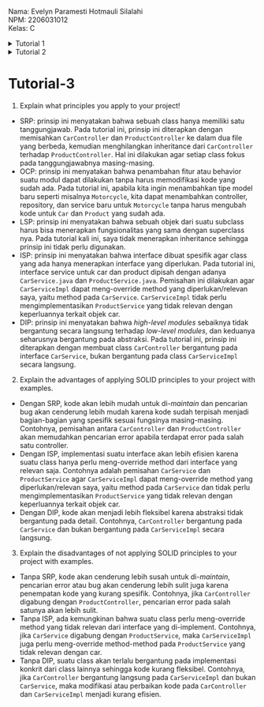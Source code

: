 Nama: Evelyn Paramesti Hotmauli Silalahi <br>
NPM: 2206031012 <br>
Kelas: C <br>

<details>
<summary>Tutorial 1</summary>

# Tutorial-1

### Reflection 1

Pada tutorial kali ini, beberapa prinsip coding standard yang sudah diterapkan antara lain clean code, git flow, dan testing. Prinsip clean code diterapkan dengan menggunakan penamaan variabel, function, dan class yang sesuai dengan fungsinya. Hal ini dilakukan agar nama-nama tersebut lebih mudah diingat dan dipahami. Alur pengerjaan tutorial juga dibantu dengan git flow, tiap fitur dikerjakan di branch git yang berbeda. Untuk menguji jalannya program, diterapkan unit testing dan functional testing.

Namun, beberapa prinsip seperti secure coding dan error handling belum diterapkan sepenuhnya. Program masih bisa dikembangkan dengan menambahkan validasi tipe data input. Selain itu, masih ada beberapa kasus yang kemungkinan menyebabkan error yang belum dihandle, seperti input nama kosong atau input dengan _hazardous character_.

### Reflection 2

1. Setelah membuat unit test, saya merasa bahwa kali ini saya dituntut untuk lebih memperhatikan detail atau bagian-bagian kecil pada program. Untuk suatu class, banyaknya unit test yang dibutuhkan tergantung dari banyaknya fungsi pada class tersebut. Untuk memferivikasi program, code coverage yang dibutuhkan adalah sekitar di atas 80%. Tetapi, code coverage tidak menjamin kesempurnaan program. Bahkan 100% code coverage pun belum tentu berarti program telah sempurna, karena bisa saja masih ada _unexpected scenario_ yang tidak disertakan saat testing.

2. Penambahan class tersebut akan mengurangi _cleanliness_ dari kode program karena terdapat duplikasi kode dengan set up yang tidak berbeda jauh sehingga kode menjadi kurang efisien. Fungsi pemeriksaan kuantitas produk dapat ditambahkan pada class yang sama dengan fungsi untuk create product, tidak perlu membuat class baru.

</details>

<details>
<summary>Tutorial 2</summary>

# Tutorial-2

### Reflection 1
Code quality issue: 
- *Unnecessary public modifier*. Terdapat method pada interface yang menggunakan modifier `public`. Penggunaan modifier ini dianggap _redundant_ karena secara interface memang bersifat public dan static secara implisit. Penggunaan modifier public tidak diperlukan untuk method interface sehingga saya mengubah modifier method tersebut menjadi default.

- *Only one method invocation is expected when testing runtime exceptions*
  Terdapat method pada unit test yang memeriksa runtime exception menggunakan lambda. Dalam method tersebut, ada kemungkinan terjadinya dua runtime exception. Akan lebih baik apabila lambda tersebut hanya menerima satu kemungkinan exception. Maka, saya mengubah susunan kodenya agar method ini hanya menerima satu kemungkinan exception.

- *Field dependency injection should be avoided*
  Terdapat kode instansiasi objek dengan injeksi dependensi @Autowired. Injeksi ini tidak disarankan karena membuat objek yang diinstansiasi memiliki state yang tidak valid dan proses testing akan menjadi cenderung lebih sulit. Dependensi pada objek tersebut akan menjadi tidak eksplisit ketika di-inject. Maka, saya menghapus injeksi @Autowired pada instansiasi objek tersebut sehingga instansiasi objek dapat dilakukan secara langsung.

### Reflection 2
Menurut saya, implementasi CI/CD pada github workflow di tutorial kali ini sudah memenuhi definisi Continuous Integration dan Continuous Deployment. Terdapat workflow pada `ci.yml` yang akan otomatis menjalankan unit tests menggunakan gradle sebagai tool setiap kali terdapat perubahan source code yang di-push ke repository. Workflow ini merupakan penerapan Continuous Integration. Selain itu, terdapat juga Dockerfile yang berisi workflow untuk secara otomatis melakukan deployment setiap kali terdapat push atau pull request pada branch utama. Workflow ini merupakan penerapan Continous Deployment. Terdapat pula workflow `pmd.yml` yang akan otomatis melakukan code scanning setiap kali ada event push di branch manapun. Otomatisasi dengan menggunakan script workflow ini merupakan implementasi CI/CD pada tutorial kali ini.  

</details>

# Tutorial-3

1. Explain what principles you apply to your project!

- SRP: prinsip ini menyatakan bahwa sebuah class hanya memiliki satu tanggungjawab. Pada tutorial ini, prinsip ini diterapkan dengan memisahkan `CarController` dan `ProductController` ke dalam dua file yang berbeda, kemudian menghilangkan inheritance dari `CarController` terhadap `ProductController`. Hal ini dilakukan agar setiap class fokus pada tanggungjawabnya masing-masing.
- OCP: prinsip ini menyatakan bahwa penambahan fitur atau behavior suatu modul dapat dilakukan tanpa harus memodifikasi kode yang sudah ada. Pada tutorial ini, apabila kita ingin menambahkan tipe model baru seperti misalnya `Motorcycle`, kita dapat menambahkan controller, repository, dan service baru untuk `Motorcycle` tanpa harus mengubah kode untuk `Car` dan `Product` yang sudah ada.
- LSP: prinsip ini menyatakan bahwa sebuah objek dari suatu subclass harus bisa menerapkan fungsionalitas yang sama dengan superclass nya. Pada tutorial kali ini, saya tidak menerapkan inheritance sehingga prinsip ini tidak perlu digunakan.
- ISP: prinsip ini menyatakan bahwa interface dibuat spesifik agar class yang ada hanya menerapkan interface yang diperlukan. Pada tutorial ini, interface service untuk car dan product dipisah dengan adanya `CarService.java` dan `ProductService.java`. Pemisahan ini dilakukan agar `CarServiceImpl` dapat meng-override method yang diperlukan/relevan saya, yaitu method pada `CarService`. `CarServiceImpl` tidak perlu mengimplementasikan `ProductService` yang tidak relevan dengan keperluannya terkait objek car.
- DIP: prinsip ini menyatakan bahwa _high-level modules_ sebaiknya tidak bergantung secara langsung terhadap _low-level modules_, dan keduanya seharusnya bergantung pada abstraksi. Pada tutorial ini, prinsip ini diterapkan dengan membuat class `CarController` bergantung pada interface `CarService`, bukan bergantung pada class `CarServiceImpl` secara langsung.

2. Explain the advantages of applying SOLID principles to your project with examples.
- Dengan SRP, kode akan lebih mudah untuk di-_maintain_ dan pencarian bug akan cenderung lebih mudah karena kode sudah terpisah menjadi bagian-bagian yang spesifik sesuai fungsinya masing-masing. Contohnya, pemisahan antara `CarController` dan `ProductController` akan memudahkan pencarian error apabila terdapat error pada salah satu controller.
- Dengan ISP, implementasi suatu interface akan lebih efisien karena suatu class hanya perlu meng-override method dari interface yang relevan saja. Contohnya adalah pemisahan `CarService` dan `ProductService` agar `CarServiceImpl` dapat meng-override method yang diperlukan/relevan saya, yaitu method pada `CarService` dan tidak perlu mengimplementasikan `ProductService` yang tidak relevan dengan keperluannya terkait objek car.
- Dengan DIP, kode akan menjadi lebih fleksibel karena abstraksi tidak bergantung pada detail. Contohnya, `CarController` bergantung pada `CarService` dan bukan bergantung pada `CarServiceImpl` secara langsung.

3. Explain the disadvantages of not applying SOLID principles to your project with examples.
- Tanpa SRP, kode akan cenderung lebih susah untuk di-_maintain_, pencarian error atau bug akan cenderung lebih sulit juga karena penempatan kode yang kurang spesifik. Contohnya, jika `CarController` digabung dengan `ProductController`, pencarian error pada salah satunya akan lebih sulit.
- Tanpa ISP, ada kemungkinan bahwa suatu class perlu meng-override method yang tidak relevan dari interface yang di-implement. Contohnya, jika `CarService` digabung dengan `ProductService`, maka `CarServiceImpl` juga perlu meng-override method-method pada `ProductService` yang tidak relevan dengan car.
- Tanpa DIP, suatu class akan terlalu bergantung pada implementasi konkrit dari class lainnya sehingga kode kurang fleksibel. Contohnya, jika `CarController` bergantung langsung pada `CarServiceImpl` dan bukan `CarService`, maka modifikasi atau perbaikan kode pada `CarController` dan `CarServiceImpl` menjadi kurang efisien.
